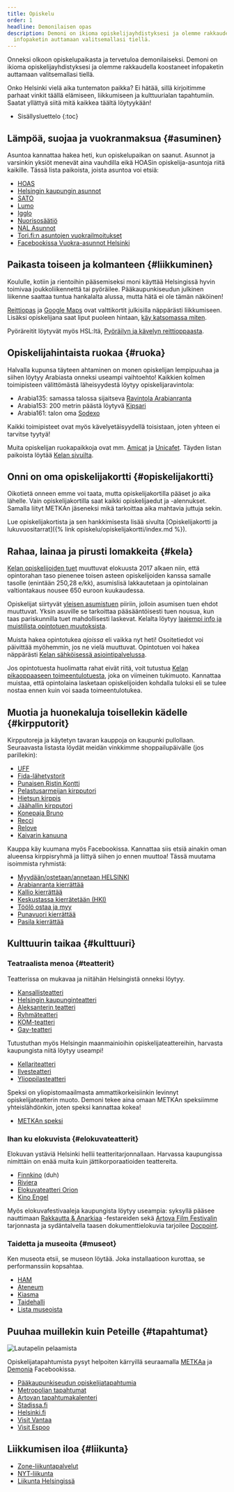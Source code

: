 ```yaml
---
title: Opiskelu
order: 1
headline: Demonilaisen opas
description: Demoni on ikioma opiskelijayhdistyksesi ja olemme rakkaudella koostaneet
  infopaketin auttamaan valitsemallasi tiellä.
---
```


Onneksi olkoon opiskelupaikasta ja tervetuloa demonilaiseksi. Demoni on ikioma opiskelijayhdistyksesi ja olemme rakkaudella koostaneet infopaketin auttamaan valitsemallasi tiellä.

Onko Helsinki vielä aika tuntematon paikka? Ei hätää, sillä kirjoitimme parhaat vinkit täällä elämiseen, liikkumiseen ja kulttuurialan tapahtumiin. Saatat yllättyä siitä mitä kaikkea täältä löytyykään!

* Sisällysluettelo
{:toc}

## Lämpöä, suojaa ja vuokranmaksua {#asuminen}

Asuntoa kannattaa hakea heti, kun opiskelupaikan on saanut. Asunnot ja varsinkin yksiöt menevät aina vauhdilla eikä HOASin opiskelija-asuntoja riitä kaikille. Tässä lista paikoista, joista asuntoa voi etsiä:

* [HOAS](http://www.hoas.fi/)
* [Helsingin kaupungin asunnot](http://www.hekaoy.fi/)
* [SATO](https://www.sato.fi/fi)
* [Lumo](https://lumo.fi/)
* [Igglo](http://www.igglo.com/)
* [Nuorisosäätiö](https://www.nuorisosaatio.fi/)
* [NAL Asunnot](http://www.alkuasunnot.fi/)
* [Tori.fi:n asuntojen vuokrailmoitukset](https://www.tori.fi/uusimaa/asunnot?ca=18&cg=1010&st=u&w=118&m=313)
* [Facebookissa Vuokra-asunnot Helsinki](https://www.facebook.com/groups/235368102105/)

## Paikasta toiseen ja kolmanteen {#liikkuminen}

Koululle, kotiin ja rientoihin pääsemiseksi moni käyttää Helsingissä hyvin toimivaa joukkoliikennettä tai pyöräilee. Pääkaupunkiseudun julkinen liikenne saattaa tuntua
hankalalta alussa, mutta hätä ei ole tämän näköinen!

[Reittiopas](https://www.reittiopas.fi/) ja [Google Maps](https://www.google.com/maps/) ovat valttikortit julkisilla näppärästi liikkumiseen. Lisäksi opiskelijana saat liput puoleen hintaan, [käy katsomassa miten](https://www.hsl.fi/liput-ja-hinnat/alennusliput/opiskelijat).

Pyöräreitit löytyvät myös HSL:ltä, [Pyöräilyn ja kävelyn reittioppaasta](https://pk.reittiopas.fi/).

## Opiskelijahintaista ruokaa {#ruoka}

Halvalla kupunsa täyteen ahtaminen on monen opiskelijan lempipuuhaa ja siihen löytyy Arabiasta onneksi useampi vaihtoehto! Kaikkien kolmen toimipisteen välittömästä läheisyydestä löytyy opiskelijaravintola:

* Arabia135: samassa talossa sijaitseva [Ravintola Arabianranta](http://www.compass-group.fi/Ravintolat/Helsinki/ravintola-arabianranta/Opiskelija-Lounaslista/)
* Arabia153: 200&nbsp;metrin päästä löytyvä [Kipsari](http://kipsari.com/)
* Arabia161: talon oma [Sodexo](http://www.sodexo.fi/hameentie)

Kaikki toimipisteet ovat myös kävelyetäisyydellä toisistaan, joten yhteen ei tarvitse tyytyä!

Muita opiskelijan ruokapaikkoja ovat mm. [Amicat](http://www.amica.fi/) ja [Unicafet](http://www.unicafe.fi/). Täyden listan paikoista löytää [Kelan sivuilta](https://asiointi.kela.fi/opiskelijaravintolahaku/OpruokaApplication?karttalinkki=suo08000091).

## Onni on oma opiskelijakortti {#opiskelijakortti}

Oikotietä onneen emme voi taata, mutta opiskelijakortilla pääset jo aika lähelle. Vain opiskelijakortilla saat kaikki opiskelijaedut ja -alennukset. Samalla liityt METKAn jäseneksi mikä tarkoittaa aika mahtavia juttuja sekin.

Lue opiskelijakortista ja sen hankkimisesta lisää sivulta [Opiskelijakortti ja lukuvuositarrat]({% link opiskelu/opiskelijakortti/index.md %}).

## Rahaa, lainaa ja pirusti lomakkeita {#kela}

[Kelan opiskelijoiden tuet](http://www.kela.fi/opintotuki) muuttuvat elokuusta&nbsp;2017 alkaen niin, että opintorahan taso pienenee toisen asteen opiskelijoiden kanssa samalle tasolle (enintään 250,28&nbsp;e/kk), asumislisä lakkautetaan ja opintolainan valtiontakaus nousee 650&nbsp;euroon kuukaudessa.

Opiskelijat siirtyvät [yleisen asumistuen](http://www.kela.fi/yleinen-asumistuki) piiriin, jolloin asumisen tuen ehdot muuttuvat. Yksin asuville se tarkoittaa pääsääntöisesti tuen nousua, kun taas pariskunnilla tuet mahdollisesti laskevat. Kelalta löytyy [laajempi info ja muistilista opintotuen muutoksista](http://www.kela.fi/opiskelijoiden-tukien-muutokset).

Muista hakea opintotukea *ajoissa* eli vaikka nyt heti! Osoitetiedot voi päivittää myöhemmin, jos ne vielä muuttuvat. Opintotuen voi hakea näppärästi [Kelan sähköisessä asiointipalvelussa](https://easiointi.kela.fi/go_app).

Jos opintotuesta huolimatta rahat eivät riitä, voit tutustua [Kelan pikaoppaaseen toimeentulotuesta](http://www.kela.fi/toimeentulotuki-pikaopas), joka on viimeinen tukimuoto. Kannattaa muistaa, että opintolaina lasketaan opiskelijoiden kohdalla tuloksi eli se tulee nostaa ennen kuin voi saada toimeentulotukea.

## Muotia ja huonekaluja toisellekin kädelle {#kirpputorit}

Kirpputoreja ja käytetyn tavaran kauppoja on kaupunki pullollaan. Seuraavasta listasta löydät meidän vinkkimme shoppailupäivälle (jos parillekin):

* [UFF](http://uff.fi/myymalat/)
* [Fida-lähetystorit](https://www.lahetystorit.fi/)
* [Punaisen Ristin Kontti](https://kontti.punainenristi.fi/helsinki)
* [Pelastusarmeijan kirpputori](https://www.pelastusarmeija.fi/kirpputori)
* [Hietsun kirppis](https://www.hietsunkirppis.fi/heltu/)
* [Jäähallin kirpputori](http://www.helsinginjaahalli.fi/fin/index.php/kirpputori)
* [Konepaja Bruno](http://www.konepajanbruno.fi/)
* [Recci](http://recci.fi/)
* [Relove](http://www.relove.fi/)
* [Kaivarin kanuuna](http://kaivarinkanuuna.fi/)

Kauppa käy kuumana myös Facebookissa. Kannattaa siis etsiä ainakin oman alueensa kirppisryhmä ja liittyä siihen jo ennen muuttoa! Tässä muutama isoimmista ryhmistä:

* [Myydään/ostetaan/annetaan HELSINKI](https://www.facebook.com/groups/233206050116034/)
* [Arabianranta kierrättää](https://www.facebook.com/groups/243120345787175/)
* [Kallio kierrättää](https://www.facebook.com/groups/576554655712623/)
* [Keskustassa kierrätetään (HKI)](https://www.facebook.com/groups/232939806891822/)
* [Töölö ostaa ja myy](https://www.facebook.com/groups/246533015486390/)
* [Punavuori kierrättää](https://www.facebook.com/groups/171384056381142/)
* [Pasila kierrättää](https://www.facebook.com/groups/231150917035397/)

## Kulttuurin taikaa {#kulttuuri}

### Teatraalista menoa {#teatterit}

Teatterissa on mukavaa ja niitähän Helsingistä onneksi löytyy.

* [Kansallisteatteri](http://www.kansallisteatteri.fi/)
* [Helsingin kaupunginteatteri](https://hkt.fi/)
* [Aleksanterin teatteri](http://www.aleksanterinteatteri.fi/)
* [Ryhmäteatteri](http://www.ryhmateatteri.fi/)
* [KOM-teatteri](http://www.kom-teatteri.fi/)
* [Gay-teatteri](http://www.gayteatteri.info/)



Tutustuthan myös Helsingin maanmainioihin opiskelijateattereihin, harvasta kaupungista niitä löytyy useampi!

* [Kellariteatteri](http://www.kellariteatteri.fi/)
* [Ilvesteatteri](http://www.ilvesteatteri.fi/)
* [Ylioppilasteatteri](http://www.ylioppilasteatteri.fi/)

Speksi on yliopistomaailmasta ammattikorkeisiinkin levinnyt opiskelijateatterin muoto. Demoni tekee aina omaan METKAn speksiimme yhteislähdönkin, joten speksi kannattaa kokea!

* [METKAn speksi](http://metkaweb.fi/speksi/)

### Ihan ku elokuvista {#elokuvateatterit}

Elokuvan ystäviä Helsinki hellii teatteritarjonnallaan. Harvassa kaupungissa nimittäin on enää muita kuin jättikorporaatioiden teattereita.

* [Finnkino](http://www.finnkino.fi/) (duh)
* [Riviera](https://www.rivierakallio.fi/)
* [Elokuvateatteri Orion](https://kavi.fi/)
* [Kino Engel](http://www.cinemamondo.fi/)

Myös elokuvafestivaaleja kaupungista löytyy useampia: syksyllä pääsee nauttimaan [Rakkautta & Anarkiaa](http://hiff.fi/) -festareiden sekä [Artova Film Festivalin](http://artova.fi/tapahtumat/artova-film-festival) tarjonnasta ja sydäntalvella taasen dokumenttielokuvia tarjoilee [Docpoint](http://docpoint.info/).

### Taidetta ja museoita {#museot}

Ken museota etsii, se museon löytää. Joka installaatioon kurottaa, se performanssiin kopsahtaa.

* [HAM](https://www.hamhelsinki.fi/)
* [Ateneum](http://www.ateneum.fi/)
* [Kiasma](http://www.kiasma.fi/)
* [Taidehalli](http://taidehalli.fi/)
* [Lista museoista](http://www.museot.fi/)

## Puuhaa muillekin kuin Peteille {#tapahtumat}

![Lautapelin pelaamista](/assets/photos/peli.jpg)

Opiskelijatapahtumista pysyt helpoiten kärryillä seuraamalla [METKAa](https://www.facebook.com/opiskelijakuntametka/) ja [Demonia](https://www.facebook.com/opiskelijayhdistysdemoni/) Facebookissa.

* [Pääkaupunkiseudun opiskelijatapahtumia](http://metkaweb.fi/toiminta/tapahtumat/)
* [Metropolian tapahtumat](http://www.metropolia.fi/ajankohtaista/tapahtumat/)
* [Artovan tapahtumakalenteri](http://artova.fi/tapahtumat/tapahtumakalenteri)
* [Stadissa.fi](http://www.stadissa.fi/)
* [Helsinki.fi](https://www.helsinki.fi/fi)
* [Visit Vantaa](https://www.visitvantaa.fi/)
* [Visit Espoo](https://www.visitespoo.fi/fi/)

## Liikkumisen iloa {#liikunta}

* [Zone-liikuntapalvelut](http://zonesports.fi/)
* [NYT-liikunta](http://nytliikunta.fi/)
* [Liikunta Helsingissä](https://www.hel.fi/liv/fi)
